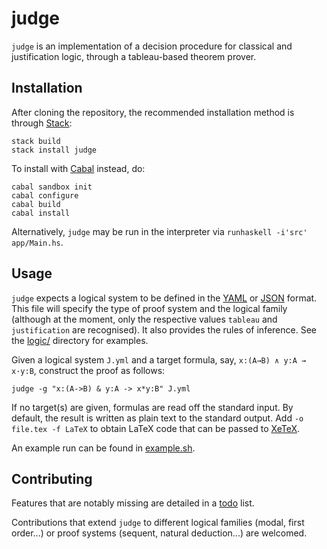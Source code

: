 judge
==============================================================================

`judge` is an implementation of a decision procedure for classical and 
justification logic, through a tableau-based theorem prover. 



Installation
------------------------------------------------------------------------------

After cloning the repository, the recommended installation method is through 
[Stack](https://www.stackage.org/):

    stack build
    stack install judge

To install with [Cabal](https://www.haskell.org/cabal/users-guide/) instead, 
do:
 
    cabal sandbox init
    cabal configure
    cabal build
    cabal install

Alternatively, `judge` may be run in the interpreter via `runhaskell -i'src' 
app/Main.hs`. 



Usage
-------------------------------------------------------------------------------

`judge` expects a logical system to be defined in the [YAML](http://yaml.org/) 
or [JSON](http://json.org/) format. This file will specify the type of proof 
system and the logical family (although at the moment, only the respective 
values `tableau` and `justification` are recognised). It also provides the 
rules of inference. See the [logic/](logic) directory for examples.

Given a logical system `J.yml` and a target formula, say, `x:(A→B) ∧ y:A → 
x·y:B`, construct the proof as follows:

    judge -g "x:(A->B) & y:A -> x*y:B" J.yml

If no target(s) are given, formulas are read off the standard input. By 
default, the result is written as plain text to the standard output. Add `-o 
file.tex -f LaTeX` to obtain LaTeX code that can be passed to 
[XeTeX](http://xetex.sourceforge.net/). 

An example run can be found in [example.sh](example.sh).



Contributing
-------------------------------------------------------------------------------

Features that are notably missing are detailed in a [todo](TODO.md) list.

Contributions that extend `judge` to different logical families (modal, first 
order...) or proof systems (sequent, natural deduction...) are welcomed.

